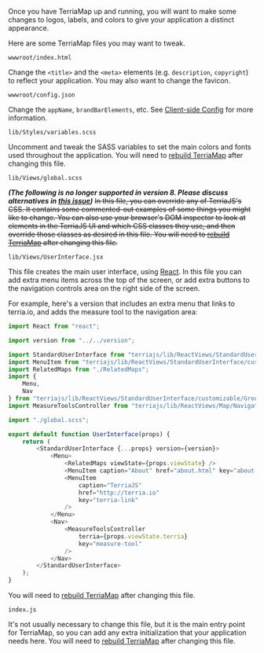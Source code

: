 Once you have TerriaMap up and running, you will want to make some changes to logos, labels, and colors to give your application a distinct appearance.

Here are some TerriaMap files you may want to tweak.

`wwwroot/index.html`

Change the `<title>` and the `<meta>` elements (e.g. `description`, `copyright`) to reflect your application. You may also want to change the favicon.

`wwwroot/config.json`

Change the `appName`, `brandBarElements`, etc. See [Client-side Config](client-side-config.md) for more information.

`lib/Styles/variables.scss`

Uncomment and tweak the SASS variables to set the main colors and fonts used throughout the application. You will need to [rebuild TerriaMap](./cloning-and-building.md) after changing this file.

`lib/Views/global.scss`

**_(The following is no longer supported in version 8. Please discuss alternatives in [this issue](https://github.com/TerriaJS/terriajs/issues/5169))_** ~~In this file, you can override any of TerriaJS's CSS. It contains some commented-out examples of some things you might like to change. You can also use your browser's DOM inspector to look at elements in the TerriaJS UI and which CSS classes they use, and then override those classes as desired in this file. You will need to [rebuild TerriaMap](./cloning-and-building.md) after changing this file.~~

`lib/Views/UserInterface.jsx`

This file creates the main user interface, using [React](https://facebook.github.io/react/). In this file you can add extra menu items across the top of the screen, or add extra buttons to the navigation controls area on the right side of the screen.

For example, here's a version that includes an extra menu that links to terria.io, and adds the measure tool to the navigation area:

```javascript
import React from "react";

import version from "../../version";

import StandardUserInterface from "terriajs/lib/ReactViews/StandardUserInterface/StandardUserInterface.jsx";
import MenuItem from "terriajs/lib/ReactViews/StandardUserInterface/customizable/MenuItem";
import RelatedMaps from "./RelatedMaps";
import {
    Menu,
    Nav
} from "terriajs/lib/ReactViews/StandardUserInterface/customizable/Groups";
import MeasureToolsController from "terriajs/lib/ReactViews/Map/Navigation/MeasureToolsController";

import "./global.scss";

export default function UserInterface(props) {
    return (
        <StandardUserInterface {...props} version={version}>
            <Menu>
                <RelatedMaps viewState={props.viewState} />
                <MenuItem caption="About" href="about.html" key="about-link" />
                <MenuItem
                    caption="TerriaJS"
                    href="http://terria.io"
                    key="terria-link"
                />
            </Menu>
            <Nav>
                <MeasureToolsController
                    terria={props.viewState.terria}
                    key="measure-tool"
                />
            </Nav>
        </StandardUserInterface>
    );
}
```

You will need to [rebuild TerriaMap](./cloning-and-building.md) after changing this file.

`index.js`

It's not usually necessary to change this file, but it is the main entry point for TerriaMap, so you can add any extra initialization that your application needs here. You will need to [rebuild TerriaMap](./cloning-and-building.md) after changing this file.

